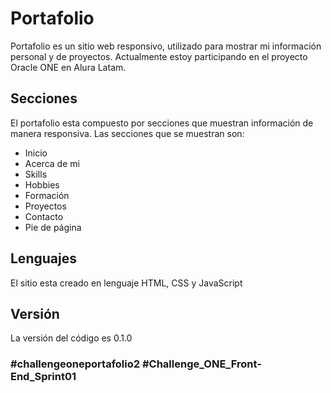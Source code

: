 # Portafolio

Portafolio es un sitio web responsivo, utilizado para mostrar mi información personal y de proyectos. Actualmente estoy participando en el proyecto Oracle ONE en Alura Latam.

## Secciones


El portafolio esta compuesto por secciones que muestran información de manera responsiva. Las secciones que se muestran son:

* Inicio
* Acerca de mi
* Skills
* Hobbies
* Formación
* Proyectos
* Contacto
* Pie de página

## Lenguajes

El sitio esta creado en lenguaje HTML, CSS y JavaScript

## Versión

La versión del código es 0.1.0

### #challengeoneportafolio2 #Challenge_ONE_Front-End_Sprint01
